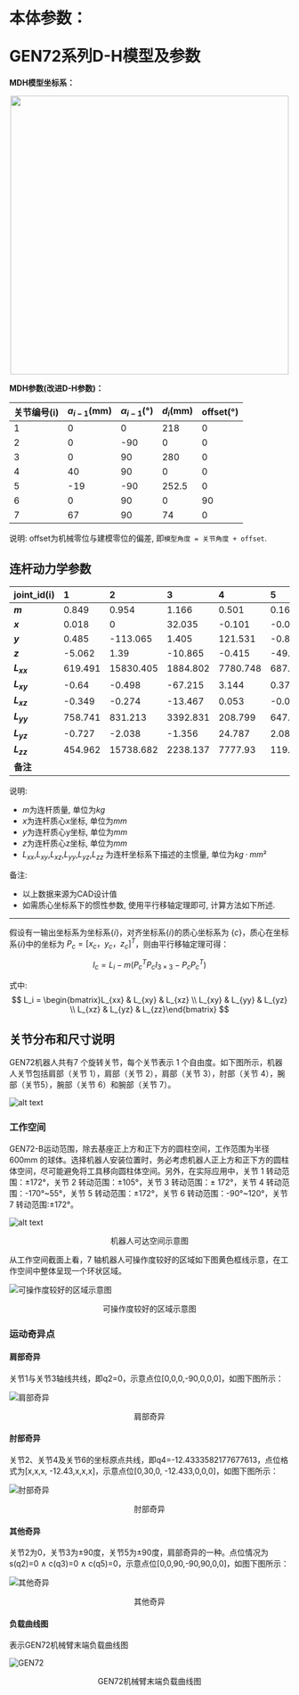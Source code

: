 # <p class="hidden">本体参数：</p>GEN72系列D-H模型及参数

**MDH模型坐标系：**

<div align="center"> <img src="../robotParameter/doc/GEN72.png" width = 500 /> </div>

**MDH参数(改进D-H参数)：**

|关节编号(i)|$a_{i-1}$(mm)|$\alpha_{i -1}$(°)|$d_i$(mm)|offset(°)|
|:--|:--|:--|:--|:--|
|   1   |   0   |   0   |  218   |  0  |
|   2   |   0   |   -90 |   0    |  0  |
|   3   |   0   |   90  |   280  |  0  |
|   4   |   40  |   90  |   0    |  0  |
|   5   |   -19 |   -90 |  252.5 |  0  |
|   6   |   0   |   90  |   0    |  90 |
|   7   |   67  |   90  |   74   |  0  |

说明: offset为机械零位与建模零位的偏差, 即`模型角度 = 关节角度 + offset`.

## 连杆动力学参数

|   joint_id(i)   |  1    |  2    |  3    |  4    |  5    |  6    |  7    |
|:--   |:--    |:--    |:--    |:--    |:--    |:--    |:--    |
| **$m$**       | 0.849  | 0.954  | 1.166  | 0.501  | 0.164  | 0.92   | 0     |
| **$x$**       | 0.018  | 0      | 32.035 | -0.101 | -0.012 | 33.677 | 0     |
| **$y$**       | 0.485  | -113.065| 1.405  | 121.531 | -0.835 | -24.499 | 0     |
| **$z$**       | -5.062 | 1.39   | -10.865 | -0.415 | -49.324 | -0.234 | 0     |
| **$L_{xx}$**  | 619.491  | 15830.405 | 1884.802 | 7780.748 | 687.831 | 1468.45 | 0     |
| **$L_{xy}$**  | -0.64   | -0.498 | -67.215 | 3.144  | 0.372  | 1506.848 | 0     |
| **$L_{xz}$**  | -0.349  | -0.274 | -13.467 | 0.053  | -0.062 | 14.523 | 0     |
| **$L_{yy}$**  | 758.741 | 831.213 | 3392.831 | 208.799 | 647.655 | 2422.923 | 0     |
| **$L_{yz}$**  | -0.727  | -2.038 | -1.356  | 24.787 | 2.089  | -10.309 | 0     |
| **$L_{zz}$**  | 454.962 | 15738.682 | 2238.137 | 7777.93 | 119.871 | 3549.823 | 0     |
| **备注**       |         |         |         |         |         |         |  |

说明:

- $m$为连杆质量, 单位为$kg$
- $x$为连杆质心x坐标, 单位为$mm$
- $y$为连杆质心y坐标, 单位为$mm$
- $z$为连杆质心z坐标, 单位为$mm$
- $L_{xx}$,$L_{xy}$,$L_{xz}$,$L_{yy}$,$L_{yz}$,$L_{zz}$ 为连杆坐标系下描述的主惯量, 单位为$kg·mm²$

备注:

- 以上数据来源为CAD设计值
- 如需质心坐标系下的惯性参数, 使用平行移轴定理即可, 计算方法如下所述.

---

假设有一输出坐标系为坐标系$\{i\}$，对齐坐标系$\{i\}$的质心坐标系为 $\{c\}$，质心在坐标系$\{i\}$中的坐标为 $P_c = [x_c  ，y_c， z_c]^T$，则由平行移轴定理可得：

$$I_c = L_i - m (P_{c}^{T}P_cI_{3×3} - P_cP_{c}^{T})$$

式中:
$$
L_i = \begin{bmatrix}L_{xx} & L_{xy} & L_{xz} \\ L_{xy} & L_{yy} & L_{yz} \\ L_{xz} & L_{yz} & L_{zz}\end{bmatrix}
$$

## 关节分布和尺寸说明

GEN72机器人共有7 个旋转关节，每个关节表示 1 个自由度。如下图所示，机器人关节包括肩部（关节 1），肩部（关节 2），肩部（关节 3），肘部（关节 4），腕部（关节5），腕部（关节 6）和腕部（关节 7）。

![alt text](<../robotParameter/doc/GEN_72_image1.png>)

### 工作空间

GEN72-B运动范围，除去基座正上方和正下方的圆柱空间，工作范围为半径 600mm 的球体。选择机器人安装位置时，务必考虑机器人正上方和正下方的圆柱体空间，尽可能避免将工具移向圆柱体空间。另外，在实际应用中，关节 1 转动范围：±172°，关节 2 转动范围：±105°，关节 3 转动范围：± 172°，关节 4 转动范围：-170°~55°，关节 5 转动范围：±172°，关节 6 转动范围：-90°~120°，关节 7 转动范围:±172°。

![alt text](<../robotParameter/doc/GEN_72_image2.png>)

<center>机器人可达空间示意图</center>

从工作空间截面上看，7 轴机器人可操作度较好的区域如下图黄色框线示意，在工作空间中整体呈现一个环状区域。

![可操作度较好的区域示意图](../robotParameter/doc/GEN_72_image3.png)

<center>可操作度较好的区域示意图</center>

### 运动奇异点

#### 肩部奇异

关节1与关节3轴线共线，即q2=0，示意点位[0,0,0,-90,0,0,0]，如图下图所示：

![肩部奇异](../robotParameter/doc/GEN_72_image4.png)

<center>肩部奇异</center>

#### 肘部奇异

关节2、关节4及关节6的坐标原点共线，即q4=-12.4333582177677613，点位格式为[x,x,x, -12.43,x,x,x]，示意点位[0,30,0, -12.433,0,0,0]，如图下图所示：

![肘部奇异](../robotParameter/doc/GEN_72_image5.png)

<center>肘部奇异</center>

#### 其他奇异

关节2为0，关节3为±90度，关节5为±90度，肩部奇异的一种。点位情况为s(q2)=0 ∧ c(q3)=0 ∧ c(q5)=0，示意点位[0,0,90,-90,90,0,0]，如图下图所示：

![其他奇异](../robotParameter/doc/GEN_72_image6.png)

<center>其他奇异</center>

#### 负载曲线图

表示GEN72机械臂末端负载曲线图

![GEN72](../robotParameter/doc/GEN_72_image7.png)

<center>GEN72机械臂末端负载曲线图</center>
